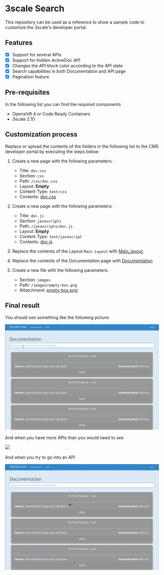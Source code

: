 # 3scale Search

This repository can be used as a reference to show a sample code to customize the 3scale's developer portal.

## Features

- [x] Support for several APIs
- [x] Support for hidden ActiveDoc API
- [x] Changes the API block color according to the API state
- [x] Search capabilities in both Documentation and API page
- [x] Pagination feature

## Pre-requisites

In the following list you can find the required components

 - Openshift 4 or Code Ready Containers
 - 3scale 2.10

## Customization process

Replace or upload the contents of the folders in the following list to the CMS developer portal by executing the steps below:

1. Create a new page with the following parameters:

   - Title: `doc.css`
   - Section: `css`
   - Path: `/css/doc.css`
   - Layout: **Empty**
   - Content Type: `text/css`
   - Contents: [doc.css](Root/css/doc.css)

2. Create a new page with the following parameters:

   - Title: `doc.js`
   - Section: `javascripts`
   - Path: `/javascripts/doc.js`
   - Layout: **Empty**
   - Content Type: `text/javascript`
   - Contents: [doc.js](Root/javascripts/doc.js)

3. Replace the contents of the Layout `Main Layout` with [Main_layout](Layouts/Main_layout.html).

4. Replace the contents of the Documentation page with [Documentation](Root/Documentation.html)

5. Create a new file with the following parameters:

   - Section: `images`
   - Path: `/images/empty-box.png`
   - Attatchment: [empty-box.png](Root/images/empty-box.png)

## Final result 

You should see something like the following picture:

![](doc_files/search_demo_1.gif)

And when you have more APIs than you would need to see

![](doc_files/search_demo_3.gif)

And when you try to go into an API

![](doc_files/search_demo_2.gif)

